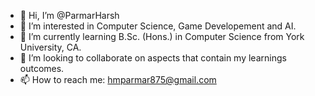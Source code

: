 - 👋 Hi, I’m @ParmarHarsh
- 👀 I’m interested in Computer Science, Game Developement and AI.
- 🌱 I’m currently learning B.Sc. (Hons.) in Computer Science from York University, CA.
- 💞️ I’m looking to collaborate on aspects that contain my learnings outcomes.
- 📫 How to reach me: hmparmar875@gmail.com

<!---
ParmarHarsh/ParmarHarsh is a ✨ special ✨ repository because its `README.md` (this file) appears on your GitHub profile.
You can click the Preview link to take a look at your changes.
--->
